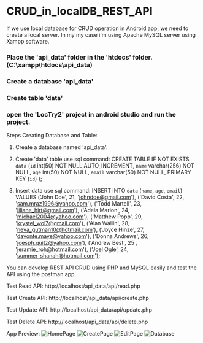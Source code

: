 # CRUD_in_localDB_REST_API

If we use local database for CRUD operation in Android app, we need to create a local server. In my my case i'm using Apache MySQL server using Xampp software.  

### Place the 'api_data' folder in the 'htdocs' folder.(C:\xampp\htdocs\api_data)
### Create a database 'api_data'
### Create table 'data'
### open the 'LocTry2' project in android studio and run the project.

Steps Creating Database and Table:
1. Create a database named 'api_data'.
2. Create 'data' table
        use sql command:
        CREATE TABLE IF NOT EXISTS `data` 
        (`id` int(50) NOT NULL AUTO_INCREMENT,
         `name` varchar(256) NOT NULL,
         `age` int(50) NOT NULL,
         `email` varchar(50) NOT NULL,
         PRIMARY KEY (`id`)
        );

3. Insert data
        use sql command:
        INSERT INTO `data` (`name`, `age`, `email`) VALUES
        ('John Doe', 21, 'johndoe@gmail.com'),
        ('David Costa', 22, 'sam.mraz1996@yahoo.com'),
        ('Todd Martell', 23, 'liliane_hirt@gmail.com'),
        ('Adela Marion', 24, 'michael2004@yahoo.com'),
        ('Matthew Popp', 29, 'krystel_wol7@gmail.com'),
        ('Alan Wallin', 28, 'neva_gutman10@hotmail.com'),
        ('Joyce Hinze', 27, 'davonte.maye@yahoo.com'),
        ('Donna Andrews', 26, 'joesph.quitz@yahoo.com'),
        ('Andrew Best', 25 , 'jeramie_roh@hotmail.com'),
        ('Joel Ogle', 24, 'summer_shanah@hotmail.com');

You can develop REST API CRUD using PHP and MySQL easily and test the API using the postman app.

Test Read API:
http://localhost/api_data/api/read.php

Test Create API:
http://localhost/api_data/api/create.php

Test Update API:
http://localhost/api_data/api/update.php

Test Delete API:
http://localhost/api_data/api/delete.php

App Preview:
![HomePage](https://github.com/mahadyhasan999/CRUD_in_localDB_REST_API/assets/61708989/d56c096c-688f-4746-8756-b11434d715d4)
![CreatePage](https://github.com/mahadyhasan999/CRUD_in_localDB_REST_API/assets/61708989/e21256fe-75f6-4c23-b921-88120a5d8dbe)
![EditPage](https://github.com/mahadyhasan999/CRUD_in_localDB_REST_API/assets/61708989/2bca42dd-eb6a-4959-a081-e767944b19be)
![Database](https://github.com/mahadyhasan999/CRUD_in_localDB_REST_API/assets/61708989/fb0dc41c-5014-4a1d-af0b-6e221faa89cf)

